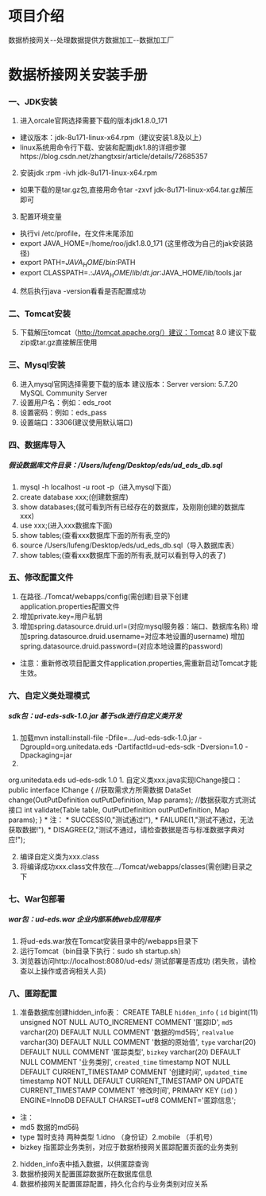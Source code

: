 # 项目介绍
数据桥接网关--处理数据提供方数据加工--数据加工厂
# 数据桥接网关安装手册
### 一、JDK安装
1.    进入orcale官网选择需要下载的版本jdk1.8.0_171
* 建议版本：jdk-8u171-linux-x64.rpm（建议安装1.8及以上）
* linux系统用命令行下载、安装和配置jdk1.8的详细步骤https://blog.csdn.net/zhangtxsir/article/details/72685357
2.    安装jdk :rpm -ivh jdk-8u171-linux-x64.rpm
* 如果下载的是tar.gz包,直接用命令tar -zxvf jdk-8u171-linux-x64.tar.gz解压即可
3.    配置环境变量
* 执行vi /etc/profile，在文件末尾添加
* export JAVA_HOME=/home/roo/jdk1.8.0_171  (这里修改为自己的jak安装路径)
* export PATH=$JAVA_HOME/bin:$PATH
* export CLASSPATH=.:$JAVA_HOME/lib/dt.jar:$JAVA_HOME/lib/tools.jar
4.    然后执行java -version看看是否配置成功

### 二、Tomcat安装
5.    下载解压tomcat（http://tomcat.apache.org/）建议：Tomcat 8.0
建议下载zip或tar.gz直接解压使用

### 三、Mysql安装
6.    进入mysql官网选择需要下载的版本
建议版本：Server version: 5.7.20 MySQL Community Server
7.    设置用户名：例如：eds_root
8.    设置密码：例如：eds_pass
9.    设置端口：3306(建议使用默认端口)

### 四、数据库导入
##### 假设数据库文件目录：/Users/lufeng/Desktop/eds/ud_eds_db.sql
1.    mysql -h localhost -u root -p（进入mysql下面）
2.    create database xxx;(创建数据库)
3.    show databases;(就可看到所有已经存在的数据库，及刚刚创建的数据库xxx)
4.    use xxx;(进入xxx数据库下面)
5.    show tables;(查看xxx数据库下面的所有表,空的)
6.    source  /Users/lufeng/Desktop/eds/ud_eds_db.sql（导入数据库表）
7.    show tables;(查看xxx数据库下面的所有表,就可以看到导入的表了)

### 五、修改配置文件
1.    在路径../Tomcat/webapps/config(需创建)目录下创建application.properties配置文件
2.    增加private.key=用户私钥
3.    增加spring.datasource.druid.url=(对应mysql服务器：端口、数据库名称)
增加spring.datasource.druid.username=对应本地设置的username)
增加spring.datasource.druid.password=(对应本地设置的password)
* 注意：重新修改项目配置文件application.properties,需重新启动Tomcat才能生效。


### 六、自定义类处理模式
##### sdk包：ud-eds-sdk-1.0.jar 基于sdk进行自定义类开发
1.  加载mvn install:install-file -Dfile=.../ud-eds-sdk-1.0.jar -DgroupId=org.unitedata.eds -DartifactId=ud-eds-sdk -Dversion=1.0 -Dpackaging=jar
2. 
<dependency>
<groupId>org.unitedata.eds</groupId>
<artifactId>ud-eds-sdk</artifactId>
<version>1.0</version>
</dependency>
1.    自定义类xxx.java实现IChange接口：
public interface IChange {
//获取需求方所需数据
DataSet change(OutPutDefinition outPutDefinition, Map<String, String> params);
//数据获取方式测试接口
int validate(Table table, OutPutDefinition outPutDefinition, Map<String, String> params);
}
* 注：
* SUCCESS(0,"测试通过!"),
* FAILURE(1,"测试不通过，无法获取数据!"),
* DISAGREE(2,"测试不通过，请检查数据是否与标准数据字典对应!");

2.    编译自定义类为xxx.class
3.    将编译成功xxx.class文件放在…/Tomcat/webapps/classes(需创建)目录之下

### 七、War包部署
##### war包：ud-eds.war 企业内部系统web应用程序
1.    将ud-eds.war放在Tomcat安装目录中的/webapps目录下
2.    运行Tomcat（bin目录下执行：sudo sh startup.sh）
3.    浏览器访问http://localhost:8080/ud-eds/ 测试部署是否成功 (若失败，请检查以上操作或咨询相关人员)

### 八、匿踪配置
1.    准备数据库创建hidden_info表：
CREATE TABLE `hidden_info` (
`id` bigint(11) unsigned NOT NULL AUTO_INCREMENT COMMENT '匿踪ID',
`md5` varchar(20) DEFAULT NULL COMMENT '数据的md5码',
`realvalue` varchar(30) DEFAULT NULL COMMENT '数据的原始值',
`type` varchar(20) DEFAULT NULL COMMENT '匿踪类型',
`bizkey` varchar(20) DEFAULT NULL COMMENT '业务类别',
`created_time` timestamp NOT NULL DEFAULT CURRENT_TIMESTAMP COMMENT '创建时间',
`updated_time` timestamp NOT NULL DEFAULT CURRENT_TIMESTAMP ON UPDATE CURRENT_TIMESTAMP COMMENT '修改时间',
PRIMARY KEY (`id`)
) ENGINE=InnoDB DEFAULT CHARSET=utf8 COMMENT='匿踪信息';
* 注：
* md5 数据的md5码
* type 暂时支持 两种类型 1.idno （身份证）2.mobile （手机号）
* bizkey 指匿踪业务类别，对应于数据桥接网关匿踪配置页面的业务类别

2.    hidden_info表中插入数据，以供匿踪查询
3.    数据桥接网关配置匿踪数据所在数据库信息
4.    数据桥接网关配置匿踪配置，持久化合约与业务类别对应关系
